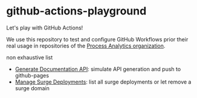 # github-actions-playground

Let's play with GitHub Actions!

We use this repository to test and configure GitHub Workflows prior their real usage in repositories of the [Process Analytics organization](https://github.com/process-analytics).

non exhaustive list
- [Generate Documentation API](.github/workflows/generate-documentation-api.yml): simulate API generation and push to github-pages
- [Manage Surge Deployments](.github/workflows/manage-surge-deployments.yml): list all surge deployments or let remove a surge domain
